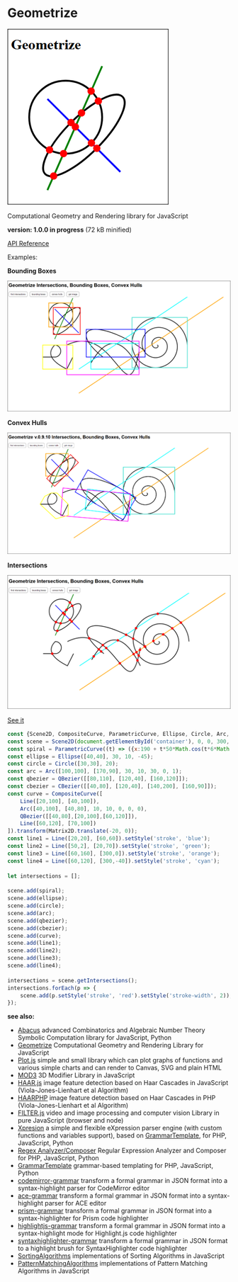 # Geometrize

![Geometrize](/geometrize.png)

Computational Geometry and Rendering library for JavaScript

**version: 1.0.0 in progress** (72 kB minified)


[API Reference](/manual.md)


Examples:

**Bounding Boxes**

![geometrize bounding boxes](/boundingboxes.png)

**Convex Hulls**

![geometrize convex hulls](/convexhulls.png)

**Intersections**

[![geometrize intersections](/intersections.png)](https://foo123.github.io/examples/geometrize/)

[See it](https://foo123.github.io/examples/geometrize/)

```javascript
const {Scene2D, CompositeCurve, ParametricCurve, Ellipse, Circle, Arc, QBezier, CBezier, Line, Polyline, Polygon, Rect, Matrix2D} = Geometrize;
const scene = Scene2D(document.getElementById('container'), 0, 0, 300, 300);
const spiral = ParametricCurve((t) => ({x:190 + t*50*Math.cos(t*6*Math.PI), y:80 + t*50*Math.sin(t*6*Math.PI)}));
const ellipse = Ellipse([40,40], 30, 10, -45);
const circle = Circle([30,30], 20);
const arc = Arc([100,100], [170,90], 30, 10, 30, 0, 1);
const qbezier = QBezier([[80,110], [120,40], [160,120]]);
const cbezier = CBezier([[40,80], [120,40], [140,200], [160,90]]);
const curve = CompositeCurve([
    Line([20,100], [40,100]),
    Arc([40,100], [40,80], 10, 10, 0, 0, 0),
    QBezier([[40,80],[20,100],[60,120]]),
    Line([60,120], [70,100])
]).transform(Matrix2D.translate(-20, 0));
const line1 = Line([20,20], [60,60]).setStyle('stroke', 'blue');
const line2 = Line([50,2], [20,70]).setStyle('stroke', 'green');
const line3 = Line([60,160], [300,0]).setStyle('stroke', 'orange');
const line4 = Line([60,120], [300,-40]).setStyle('stroke', 'cyan');

let intersections = [];

scene.add(spiral);
scene.add(ellipse);
scene.add(circle);
scene.add(arc);
scene.add(qbezier);
scene.add(cbezier);
scene.add(curve);
scene.add(line1);
scene.add(line2);
scene.add(line3);
scene.add(line4);

intersections = scene.getIntersections();
intersections.forEach(p => {
    scene.add(p.setStyle('stroke', 'red').setStyle('stroke-width', 2));
});
```

**see also:**

* [Abacus](https://github.com/foo123/Abacus) advanced Combinatorics and Algebraic Number Theory Symbolic Computation library for JavaScript, Python
* [Geometrize](https://github.com/foo123/Geometrize) Computational Geometry and Rendering Library for JavaScript
* [Plot.js](https://github.com/foo123/Plot.js) simple and small library which can plot graphs of functions and various simple charts and can render to Canvas, SVG and plain HTML
* [MOD3](https://github.com/foo123/MOD3) 3D Modifier Library in JavaScript
* [HAAR.js](https://github.com/foo123/HAAR.js) image feature detection based on Haar Cascades in JavaScript (Viola-Jones-Lienhart et al Algorithm)
* [HAARPHP](https://github.com/foo123/HAARPHP) image feature detection based on Haar Cascades in PHP (Viola-Jones-Lienhart et al Algorithm)
* [FILTER.js](https://github.com/foo123/FILTER.js) video and image processing and computer vision Library in pure JavaScript (browser and node)
* [Xpresion](https://github.com/foo123/Xpresion) a simple and flexible eXpression parser engine (with custom functions and variables support), based on [GrammarTemplate](https://github.com/foo123/GrammarTemplate), for PHP, JavaScript, Python
* [Regex Analyzer/Composer](https://github.com/foo123/RegexAnalyzer) Regular Expression Analyzer and Composer for PHP, JavaScript, Python
* [GrammarTemplate](https://github.com/foo123/GrammarTemplate) grammar-based templating for PHP, JavaScript, Python
* [codemirror-grammar](https://github.com/foo123/codemirror-grammar) transform a formal grammar in JSON format into a syntax-highlight parser for CodeMirror editor
* [ace-grammar](https://github.com/foo123/ace-grammar) transform a formal grammar in JSON format into a syntax-highlight parser for ACE editor
* [prism-grammar](https://github.com/foo123/prism-grammar) transform a formal grammar in JSON format into a syntax-highlighter for Prism code highlighter
* [highlightjs-grammar](https://github.com/foo123/highlightjs-grammar) transform a formal grammar in JSON format into a syntax-highlight mode for Highlight.js code highlighter
* [syntaxhighlighter-grammar](https://github.com/foo123/syntaxhighlighter-grammar) transform a formal grammar in JSON format to a highlight brush for SyntaxHighlighter code highlighter
* [SortingAlgorithms](https://github.com/foo123/SortingAlgorithms) implementations of Sorting Algorithms in JavaScript
* [PatternMatchingAlgorithms](https://github.com/foo123/PatternMatchingAlgorithms) implementations of Pattern Matching Algorithms in JavaScript


